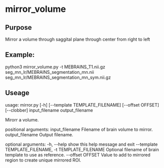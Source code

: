# mirror_volume

## Purpose

Mirror a volume through saggital plane through center from right to left

## Example:

python3 mirror_volume.py -t MEBRAINS_T1.nii.gz  seg_mn_lr/MEBRAINS_segmentation_mn.nii seg_mn_lr/MEBRAINS_segmentation_mn_sym.nii.gz

## Useage

usage: mirror.py [-h] [--template TEMPLATE_FILENAME] [--offset OFFSET] [--clobber] input_filename output_filename

Mirorr a volume.

positional arguments:
  input_filename        Filename of brain volume to mirror.
  output_filename       Output filename.

optional arguments:
  -h, --help            show this help message and exit
  --template TEMPLATE_FILENAME, -t TEMPLATE_FILENAME
                        Optional filename of brain template to use as reference.
  --offset OFFSET       Value to add to mirrored region to create unique mirrored ROI.
